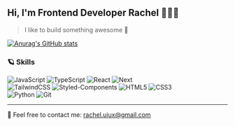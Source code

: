 ## Hi, I'm Frontend Developer Rachel 👩🏻‍💻
> I like to build something awesome 💖

[![Anurag's GitHub stats](https://github-readme-stats.vercel.app/api?username=hi-rachel&theme=ambient_gradient&show_icons=true&hide_border=true)](https://github.com/hi-rachel/github-readme-stats)

### 🪐 Skills
![JavaScript](https://img.shields.io/badge/-JavaScript-%23F7DF1C?style=for-the-badge&logo=javascript&logoColor=000000&labelColor=%23F7DF1C&color=%23F7DF1C)
![TypeScript](https://img.shields.io/badge/-TypeScript-007ACC?style=for-the-badge&logo=typescript&logoColor=white)
![React](https://img.shields.io/badge/-React-61DAFB?style=for-the-badge&logo=react&logoColor=white)
![Next](https://img.shields.io/badge/-Next-222222?style=for-the-badge&logo=Next.js) <br/>
![TailwindCSS](https://img.shields.io/badge/tailwindcss-0F172A?style=for-the-badge&logo=tailwindcss)
![Styled-Components](https://img.shields.io/badge/styled%20components-DB7093?style=for-the-badge&logo=styled-components&logoColor=white)
![HTML5](https://img.shields.io/badge/-HTML5-F05032?style=for-the-badge&logo=html5&logoColor=ffffff)
![CSS3](https://img.shields.io/badge/-CSS3-007ACC?style=for-the-badge&logo=css3)
<br/>
![Python](https://img.shields.io/badge/-Python-3776AB?style=for-the-badge&logo=python&logoColor=white) 
![Git](https://img.shields.io/badge/-Git-F05032?style=for-the-badge&logo=git&logoColor=ffffff)



<hr>
📨 Feel free to contact me: <a href="mailto:rachel.uiux@gmail.com"> rachel.uiux@gmail.com<a>
